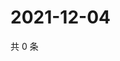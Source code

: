 # 2021-12-04

共 0 条

<!-- BEGIN WEIBO -->
<!-- 最后更新时间 Sat Dec 04 2021 11:14:39 GMT+0800 (China Standard Time) -->

<!-- END WEIBO -->
